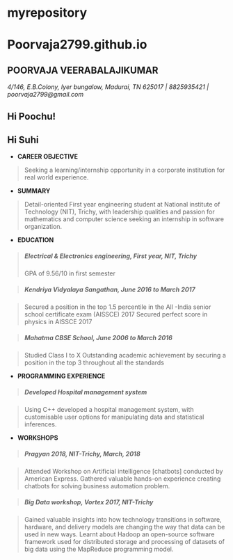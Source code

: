 # myrepository
# Poorvaja2799.github.io
## POORVAJA VEERABALAJIKUMAR
_4/146, E.B.Colony, Iyer bungalow, Madurai, TN 625017 | 8825935421 | poorvaja2799@gmail.com_

## Hi Poochu!
## Hi Suhi

* **CAREER OBJECTIVE**
 > Seeking a learning/internship opportunity in a corporate institution for real world experience.

* __SUMMARY__
> Detail-oriented First year engineering student at National institute of Technology (NIT), Trichy, with leadership qualities and passion for mathematics and computer science seeking an internship in software organization.

* **EDUCATION**  
> ##### _Electrical & Electronics engineering, First year, NIT, Trichy_
> GPA of 9.56/10 in first semester

> ##### _Kendriya Vidyalaya Sangathan,  June 2016  to March 2017_

> Secured a position in the top 1.5 percentile in the All -India senior school certificate exam (AISSCE) 2017
Secured perfect score in physics in AISSCE 2017

> ##### _Mahatma CBSE School, June 2006 to March 2016_

> Studied Class I to X
Outstanding academic achievement by securing a position in the top 3 throughout all the standards

* **PROGRAMMING EXPERIENCE**

> ##### _Developed  Hospital management system_

> Using C++ developed a hospital management system, with customisable user options for manipulating data and statistical inferences.

* **WORKSHOPS** 

> ##### _Pragyan 2018, NIT-Trichy, March, 2018_

> Attended Workshop on Artificial intelligence [chatbots] conducted by American Express. Gathered valuable hands-on experience creating chatbots for solving business automation problem. 

> ##### _Big Data workshop, Vortex 2017, NIT-Trichy_

> Gained valuable insights into how technology transitions in software, hardware, and delivery models are changing the way that data can be used in new ways. Learnt about Hadoop an open-source software framework used for distributed storage and processing of datasets of big data using the MapReduce programming model. 
